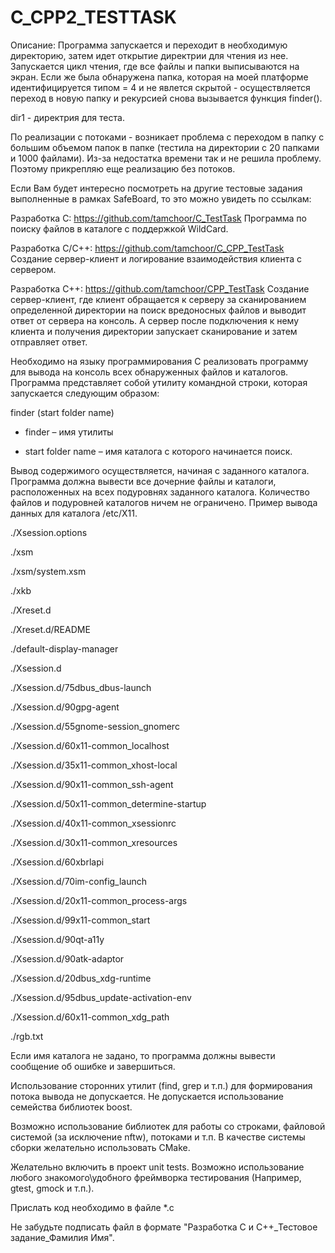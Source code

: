 # C_CPP2_TESTTASK


Описание:
Программа запускается и переходит в необходимую директорию, затем идет открытие директрии для чтения из нее. Запускается цикл чтения, где все файлы и папки выписываются на экран. Если же была обнаружена папка, которая на моей платформе идентифицируется типом = 4 и не явлется скрытой - осуществляется переход в новую папку и рекурсией снова вызывается функция finder().

dir1 - директрия для теста. 

По реализации с потоками - возникает проблема с переходом в папку с большим объемом 
папок в папке (тестила на директории с 20 папками и 1000 файлами). Из-за недостатка времени так и не решила проблему.
Поэтому прикрепляю еще реализацию без потоков. 

Если Вам будет интересно посмотреть на другие тестовые задания выполненные в рамках SafeBoard, то это можно увидеть по ссылкам:

Разработка С:
https://github.com/tamchoor/C_TestTask
Программа по поиску файлов в каталоге с поддержкой WildCard.

Разработка С/С++:
https://github.com/tamchoor/C_CPP_TestTask
Создание сервер-клиент и логирование взаимодействия клиента с сервером.

Разработка С++:
https://github.com/tamchoor/CPP_TestTask 
Создание сервер-клиент, где клиент обращается к серверу за сканированием определенной 
директории на поиск вредоносных файлов и выводит ответ от сервера на консоль. А сервер 
после подключения к нему клиента и получения директории запускает сканирование и затем отправляет ответ. 







Необходимо на языку программирования C реализовать программу для вывода на консоль всех обнаруженных файлов и каталогов. Программа представляет собой утилиту командной строки, которая запускается следующим образом:

finder  (start folder name)

- finder – имя утилиты

- start folder name – имя каталога с которого начинается поиск.

Вывод содержимого осуществляется, начиная с заданного каталога. Программа должна вывести все дочерние файлы и каталоги, расположенных на всех подуровнях заданного каталога. Количество файлов и подуровней каталогов ничем не ограничено. Пример вывода данных для каталога /etc/X11.

./Xsession.options

./xsm

./xsm/system.xsm

./xkb

./Xreset.d

./Xreset.d/README

./default-display-manager

./Xsession.d

./Xsession.d/75dbus_dbus-launch

./Xsession.d/90gpg-agent

./Xsession.d/55gnome-session_gnomerc

./Xsession.d/60x11-common_localhost

./Xsession.d/35x11-common_xhost-local

./Xsession.d/90x11-common_ssh-agent

./Xsession.d/50x11-common_determine-startup

./Xsession.d/40x11-common_xsessionrc

./Xsession.d/30x11-common_xresources

./Xsession.d/60xbrlapi

./Xsession.d/70im-config_launch

./Xsession.d/20x11-common_process-args

./Xsession.d/99x11-common_start

./Xsession.d/90qt-a11y

./Xsession.d/90atk-adaptor

./Xsession.d/20dbus_xdg-runtime

./Xsession.d/95dbus_update-activation-env

./Xsession.d/60x11-common_xdg_path

./rgb.txt

 

Если имя каталога не задано, то программа должны вывести сообщение об ошибке и завершиться.

Использование сторонних утилит (find, grep и т.п.)  для формирования потока вывода не допускается. Не допускается использование семейства библиотек boost.

Возможно использование библиотек для работы со строками, файловой системой (за исключение nftw), потоками и т.п. В качестве системы сборки желательно использовать CMake.

Желательно включить в проект unit tests. Возможно использование любого знакомого\удобного фреймворка тестирования (Например, gtest, gmock и т.п.).

Прислать код необходимо в файле *.с

Не забудьте подписать файл в формате "Разработка C и C++_Тестовое задание_Фамилия Имя".

